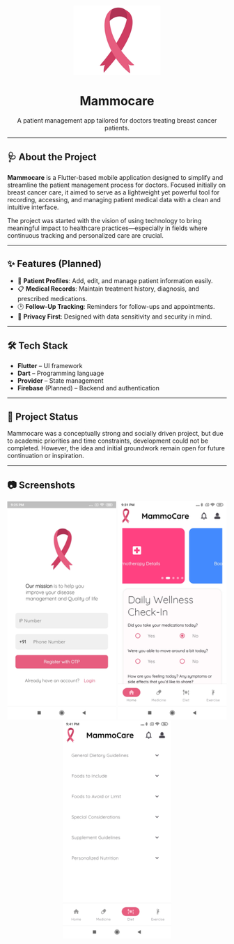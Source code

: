 <p align="center">
  <img src="assets/splash.png" width="200" alt="Mammocare Logo"/>
</p>

<h1 align="center">Mammocare</h1>

<p align="center">
  A patient management app tailored for doctors treating breast cancer patients.
</p>

---

## 🩺 About the Project

**Mammocare** is a Flutter-based mobile application designed to simplify and streamline the patient management process for doctors. Focused initially on breast cancer care, it aimed to serve as a lightweight yet powerful tool for recording, accessing, and managing patient medical data with a clean and intuitive interface.

The project was started with the vision of using technology to bring meaningful impact to healthcare practices—especially in fields where continuous tracking and personalized care are crucial.

---

## ✨ Features (Planned)

- 📁 **Patient Profiles**: Add, edit, and manage patient information easily.
- 📋 **Medical Records**: Maintain treatment history, diagnosis, and prescribed medications.
- 🕑 **Follow-Up Tracking**: Reminders for follow-ups and appointments.
- 🔐 **Privacy First**: Designed with data sensitivity and security in mind.

---

## 🛠️ Tech Stack

- **Flutter** – UI framework  
- **Dart** – Programming language  
- **Provider** – State management  
- **Firebase** (Planned) – Backend and authentication  

---

## 🚧 Project Status

Mammocare was a conceptually strong and socially driven project, but due to academic priorities and time constraints, development could not be completed. However, the idea and initial groundwork remain open for future continuation or inspiration.

---

## 📷 Screenshots

<p align="center">
  <img src="login.jpg" width="250" alt="Login Screen"/>
  <img src="home.jpg" width="250" alt="Home Screen"/>
  <img src="diet.jpg" width="250" alt="Diet Plan Screen"/>
</p>
